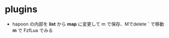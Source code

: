 # plugins

- hapoon の内部を **list** から **map** に変更して m で保存、Mでdelete **`** で移動 **<leader>m** で FzfLua でみる
